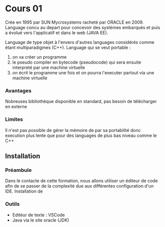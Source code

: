 # Cours 01

Crée en 1995 par SUN Mycrosystems racheté par ORACLE en 2009.
Language concu au depart pour concevoir des systèmes embarqués et puis a évolué vers l'applicatif et dans le web (JAVA EE).

Language de type objet à l'envers d'autres languages considérés comme étant multiparadigmes (C++).
Language qui se veut portable :

1. on va créer un programme
2. le pseudo compiler en bytecode (pseudocode) qui sera ensuite interpreté par une machine virtuelle
3. on écrit le programme une fois et on pourra l'executer partout via une machine virtuelle

### Avantages

Nobreuses bibliothèque disponible en standard, pas besoin de télécharger en externe

### Limites

Il n'est pas possible de gérer la mémoire de par sa portabilité donc execution plus lente que pour des languages de plus bas niveau comme le C++

## Installation

### Préambule

Dans le contacte de cette formation, nous allons utiliser un éditeur de code afin de se passer de la complexité due aux différentes configuration d'un IDE.
Installation de

### Outils

- Editéur de texte : VSCode
- Java via le site oracle (JDK)
